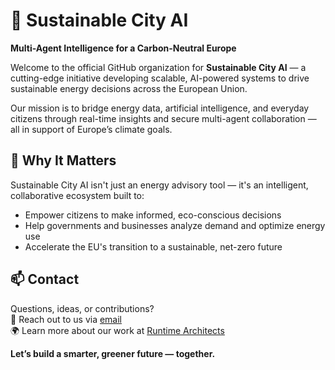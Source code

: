 # 🌆 Sustainable City AI

**Multi-Agent Intelligence for a Carbon-Neutral Europe**

Welcome to the official GitHub organization for **Sustainable City AI** — a cutting-edge initiative developing scalable, AI-powered systems to drive sustainable energy decisions across the European Union.

Our mission is to bridge energy data, artificial intelligence, and everyday citizens through real-time insights and secure multi-agent collaboration — all in support of Europe’s climate goals.

## 🌱 Why It Matters

Sustainable City AI isn't just an energy advisory tool — it's an intelligent, collaborative ecosystem built to:
- Empower citizens to make informed, eco-conscious decisions
- Help governments and businesses analyze demand and optimize energy use
- Accelerate the EU's transition to a sustainable, net-zero future

## 📫 Contact

Questions, ideas, or contributions?  
📧 Reach out to us via [email](pablo.perianezcabrero@ucdconnect.ie)   
🌍 Learn more about our work at [Runtime Architects](https://github.com/Runtime-Architects)


**Let’s build a smarter, greener future — together.**
